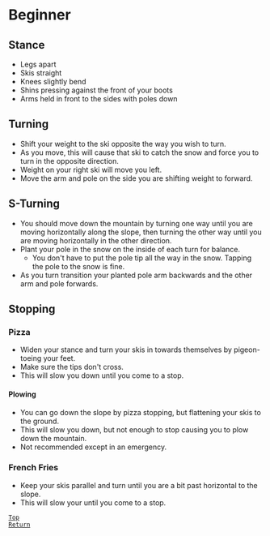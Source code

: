 # Beginner
## Stance
* Legs apart
* Skis straight
* Knees slightly bend
* Shins pressing against the front of your boots
* Arms held in front to the sides with poles down

## Turning
* Shift your weight to the ski opposite the way you wish to turn.
* As you move, this will cause that ski to catch the snow and force you to turn in the opposite direction.
* Weight on your right ski will move you left.
* Move the arm and pole on the side you are shifting weight to forward.

## S-Turning
* You should move down the mountain by turning one way until you are moving horizontally along the slope, then turning the other way until you are moving horizontally in the other direction.
* Plant your pole in the snow on the inside of each turn for balance.
  * You don't have to put the pole tip all the way in the snow. Tapping the pole to the snow is fine.
* As you turn transition your planted pole arm backwards and the other arm and pole forwards.

## Stopping
### Pizza
* Widen your stance and turn your skis in towards themselves by pigeon-toeing your feet.
* Make sure the tips don't cross.
* This will slow you down until you come to a stop.
#### Plowing
* You can go down the slope by pizza stopping, but flattening your skis to the ground.
* This will slow you down, but not enough to stop causing you to plow down the mountain.
* Not recommended except in an emergency.
### French Fries
* Keep your skis parallel and turn until you are a bit past horizontal to the slope.
* This will slow your until you come to a stop.

[`Top`](#beginner)  
[`Return`](./README.md#floridian-guide-to-skiing)